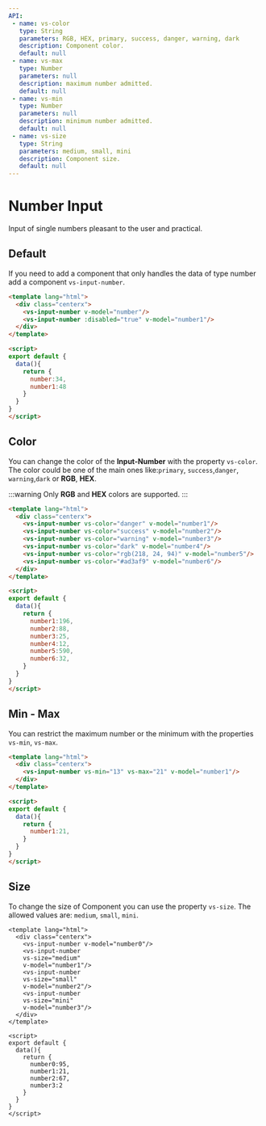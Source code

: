 ```yaml
---
API:
 - name: vs-color
   type: String
   parameters: RGB, HEX, primary, success, danger, warning, dark
   description: Component color.
   default: null
 - name: vs-max
   type: Number
   parameters: null
   description: maximum number admitted.
   default: null
 - name: vs-min
   type: Number
   parameters: null
   description: minimum number admitted.
   default: null
 - name: vs-size
   type: String
   parameters: medium, small, mini
   description: Component size.
   default: null
---
```


# Number Input

<box header>

  Input of single numbers pleasant to the user and practical.

</box>

<box>

## Default

If you need to add a component that only handles the data of type number add a component `vs-input-number`.

<vuecode md>
<div slot="demo">
  <Demos-Inputnumber-Default />
</div>
<div slot="code">

```html
<template lang="html">
  <div class="centerx">
    <vs-input-number v-model="number"/>
    <vs-input-number :disabled="true" v-model="number1"/>
  </div>
</template>

<script>
export default {
  data(){
    return {
      number:34,
      number1:48
    }
  }
}
</script>
```

</div>
</vuecode>

</box>

<box>

## Color

You can change the color of the **Input-Number** with the property `vs-color`. The color could be one of the main ones like:`primary`, `success`,`danger`, `warning`,`dark` or **RGB**, **HEX**.

:::warning
  Only **RGB** and **HEX** colors are supported.
:::

<vuecode md>
<div slot="demo">
  <Demos-Inputnumber-Color />
</div>
<div slot="code">

```html
<template lang="html">
  <div class="centerx">
    <vs-input-number vs-color="danger" v-model="number1"/>
    <vs-input-number vs-color="success" v-model="number2"/>
    <vs-input-number vs-color="warning" v-model="number3"/>
    <vs-input-number vs-color="dark" v-model="number4"/>
    <vs-input-number vs-color="rgb(218, 24, 94)" v-model="number5"/>
    <vs-input-number vs-color="#ad3af9" v-model="number6"/>
  </div>
</template>

<script>
export default {
  data(){
    return {
      number1:196,
      number2:88,
      number3:25,
      number4:12,
      number5:590,
      number6:32,
    }
  }
}
</script>
```

</div>
</vuecode>
</box>

<box>

## Min - Max

You can restrict the maximum number or the minimum with the properties `vs-min`, `vs-max`.

<vuecode md>
<div slot="demo">
  <Demos-Inputnumber-Minmax />
</div>
<div slot="code">

```html
<template lang="html">
  <div class="centerx">
    <vs-input-number vs-min="13" vs-max="21" v-model="number1"/>
  </div>
</template>

<script>
export default {
  data(){
    return {
      number1:21,
    }
  }
}
</script>
```

</div>
</vuecode>
</box>

<box>

## Size

To change the size of Component you can use the property `vs-size`. The allowed values are: `medium`, `small`, `mini`.

<vuecode md>
<div slot="demo">
  <Demos-Inputnumber-Size />
</div>
<div slot="code">

```html{5,8,11}
<template lang="html">
  <div class="centerx">
    <vs-input-number v-model="number0"/>
    <vs-input-number
    vs-size="medium"
    v-model="number1"/>
    <vs-input-number
    vs-size="small"
    v-model="number2"/>
    <vs-input-number
    vs-size="mini"
    v-model="number3"/>
  </div>
</template>

<script>
export default {
  data(){
    return {
      number0:95,
      number1:21,
      number2:67,
      number3:2
    }
  }
}
</script>
```

</div>
</vuecode>
</box>

